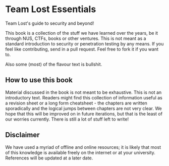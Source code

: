 # Team Lost Essentials

Team Lost's guide to security and beyond!

This book is a collection of the stuff we have learned over the years, be it through NUS, CTFs, books or other ventures. This is not meant as a standard introduction to security or penetration testing by any means. If you feel like contributing, send in a pull request. Feel free to fork it if you want to.

Also some \(most\) of the flavour text is bullshit.

## How to use this book

Material discussed in the book is not meant to be exhaustive. This is not an introductory text. Readers might find this collection of information useful as a revision sheet or a long form cheatsheet - the chapters are written sporadically and the logical jumps between chapters are not very clear. We hope that this will be improved on in future iterations, but that is the least of our worries currently. There is still a lot of stuff left to write!

## Disclaimer

We have used a myriad of offline and online resources; it is likely that most of this knowledge is available freely on the internet or at your university. References will be updated at a later date.

